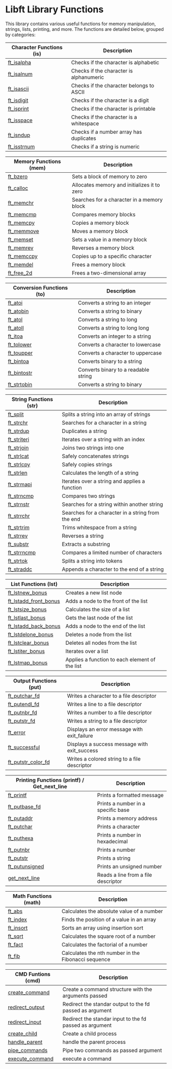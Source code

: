 # Libft Library Functions

This library contains various useful functions for memory manipulation, strings, lists, printing, and more. The functions are detailed below, grouped by categories:

| **Character Functions (is)** | **Description**                                    |
| ---------------------------- | -------------------------------------------------- |
| [ft_isalpha]                 | Checks if the character is alphabetic              |
| [ft_isalnum]                 | Checks if the character is alphanumeric            |
| [ft_isascii]                 | Checks if the character belongs to ASCII           |
| [ft_isdigit]                 | Checks if the character is a digit                 |
| [ft_isprint]                 | Checks if the character is printable               |
| [ft_isspace]                 | Checks if the character is a whitespace            |
| [ft_isndup]                  | Checks if a number array has duplicates            |
| [ft_isstrnum]                | Checks if a string is numeric                      |

| **Memory Functions (mem)**   | **Description**                                    |
| ---------------------------- | -------------------------------------------------- |
| [ft_bzero]                   | Sets a block of memory to zero                     |
| [ft_calloc]                  | Allocates memory and initializes it to zero        |
| [ft_memchr]                  | Searches for a character in a memory block         |
| [ft_memcmp]                  | Compares memory blocks                             |
| [ft_memcpy]                  | Copies a memory block                              |
| [ft_memmove]                 | Moves a memory block                               |
| [ft_memset]                  | Sets a value in a memory block                     |
| [ft_memrev]                  | Reverses a memory block                            |
| [ft_memccpy]                 | Copies up to a specific character                  |
| [ft_memdel]                  | Frees a memory block                               |
| [ft_free_2d]                 | Frees a two-dimensional array                      |

| **Conversion Functions (to)** | **Description**                                    |
| ----------------------------- | -------------------------------------------------- |
| [ft_atoi]                     | Converts a string to an integer                    |
| [ft_atobin]                   | Converts a string to binary                        |
| [ft_atol]                     | Converts a string to long                          |
| [ft_atoll]                    | Converts a string to long long                     |
| [ft_itoa]                     | Converts an integer to a string                    |
| [ft_tolower]                  | Converts a character to lowercase                  |
| [ft_toupper]                  | Converts a character to uppercase                  |
| [ft_bintoa]                   | Converts binary to a string                        |
| [ft_bintostr]                 | Converts binary to a readable string               |
| [ft_strtobin]                 | Converts a string to binary                        |

| **String Functions (str)**    | **Description**                                    |
| ----------------------------- | -------------------------------------------------- |
| [ft_split]                    | Splits a string into an array of strings           |
| [ft_strchr]                   | Searches for a character in a string               |
| [ft_strdup]                   | Duplicates a string                                |
| [ft_striteri]                 | Iterates over a string with an index               |
| [ft_strjoin]                  | Joins two strings into one                         |
| [ft_strlcat]                  | Safely concatenates strings                        |
| [ft_strlcpy]                  | Safely copies strings                              |
| [ft_strlen]                   | Calculates the length of a string                  |
| [ft_strmapi]                  | Iterates over a string and applies a function      |
| [ft_strncmp]                  | Compares two strings                               |
| [ft_strnstr]                  | Searches for a string within another string        |
| [ft_strrchr]                  | Searches for a character in a string from the end  |
| [ft_strtrim]                  | Trims whitespace from a string                     |
| [ft_strrev]                   | Reverses a string                                  |
| [ft_substr]                   | Extracts a substring                               |
| [ft_strrncmp]                 | Compares a limited number of characters            |
| [ft_strtok]                   | Splits a string into tokens                        |
| [ft_straddc]                  | Appends a character to the end of a string         |

| **List Functions (lst)**      | **Description**                                    |
| ----------------------------- | -------------------------------------------------- |
| [ft_lstnew_bonus]             | Creates a new list node                            |
| [ft_lstadd_front_bonus]       | Adds a node to the front of the list               |
| [ft_lstsize_bonus]            | Calculates the size of a list                      |
| [ft_lstlast_bonus]            | Gets the last node of the list                     |
| [ft_lstadd_back_bonus]        | Adds a node to the end of the list                 |
| [ft_lstdelone_bonus]          | Deletes a node from the list                       |
| [ft_lstclear_bonus]           | Deletes all nodes from the list                    |
| [ft_lstiter_bonus]            | Iterates over a list                               |
| [ft_lstmap_bonus]             | Applies a function to each element of the list     |

| **Output Functions (put)**    | **Description**                                    |
| ----------------------------- | -------------------------------------------------- |
| [ft_putchar_fd]               | Writes a character to a file descriptor            |
| [ft_putendl_fd]               | Writes a line to a file descriptor                 |
| [ft_putnbr_fd]                | Writes a number to a file descriptor               |
| [ft_putstr_fd]                | Writes a string to a file descriptor               |
| [ft_error]                    | Displays an error message with exit_failure        |
| [ft_successful]               | Displays a success message with exit_success       |
| [ft_putstr_color_fd]          | Writes a colored string to a file descriptor       |

| **Printing Functions (printf) / Get_next_line** | **Description**                              |
| ------------------------------------------------ | -------------------------------------------- |
| [ft_printf]                                      | Prints a formatted message                   |
| [ft_putbase_fd]                                  | Prints a number in a specific base           |
| [ft_putaddr]                                     | Prints a memory address                      |
| [ft_putchar]                                     | Prints a character                           |
| [ft_puthexa]                                     | Prints a number in hexadecimal               |
| [ft_putnbr]                                      | Prints a number                              |
| [ft_putstr]                                      | Prints a string                              |
| [ft_putunsigned]                                 | Prints an unsigned number                    |
| [get_next_line]                                  | Reads a line from a file descriptor          |

| **Math Functions (math)**     | **Description**                                    |
| ----------------------------- | -------------------------------------------------- |
| [ft_abs]                      | Calculates the absolute value of a number          |
| [ft_index]                    | Finds the position of a value in an array          |
| [ft_insort]                   | Sorts an array using insertion sort                |
| [ft_sqrt]                     | Calculates the square root of a number             |
| [ft_fact]                     | Calculates the factorial of a number               |
| [ft_fib]                      | Calculates the nth number in the Fibonacci sequence |

| **CMD Funtions (cmd)**     | **Description**                                       |
| ----------------------------- | -------------------------------------------------- |
| [create_command]              | Create a command structure with the arguments passed|
| [redirect_output]             | Redirect the standar output to the fd passed as argument      |
| [redirect_input]              | Redirect the standar input to the fd passed as argument       |
| [create_child]                | Create a child process                             |
| [handle_parent]               | handle the parent process                          |
| [pipe_commands]               | Pipe two commands as passed argument               |
| [execute_command]             | execute a command                                  |

[create_command]: https://github.com/Leined18/Libft/blob/main/srcs/cmd/ft_create_cmd.c
[execute_command]: https://github.com/Leined18/Libft/blob/main/srcs/cmd/ft_execmd.c
[redirect_output]: https://github.com/Leined18/Libft/blob/main/srcs/cmd/ft_redirect_output.c
[redirect_input]: https://github.com/Leined18/Libft/blob/main/srcs/cmd/ft_redirect_input.c
[create_child]: https://github.com/Leined18/Libft/blob/main/srcs/cmd/ft_create_child.c
[handle_parent]: https://github.com/Leined18/Libft/blob/main/srcs/cmd/ft_handle_parent.c
[pipe_commands]: https://github.com/Leined18/Libft/blob/main/srcs/cmd/ft_pipe_cmd.c

[ft_isalpha]: https://github.com/Leined18/Libft/blob/main/srcs/is/ft_isalpha.c
[ft_isalnum]: https://github.com/Leined18/Libft/blob/main/srcs/is/ft_isalnum.c
[ft_isascii]: https://github.com/Leined18/Libft/blob/main/srcs/is/ft_isascii.c
[ft_isdigit]: https://github.com/Leined18/Libft/blob/main/srcs/is/ft_isdigit.c
[ft_isprint]: https://github.com/Leined18/Libft/blob/main/srcs/is/ft_isprint.c
[ft_isspace]: https://github.com/Leined18/Libft/blob/main/srcs/is/ft_isspace.c
[ft_isndup]: https://github.com/Leined18/Libft/blob/main/srcs/is/ft_isndup.c
[ft_isstrnum]: https://github.com/Leined18/Libft/blob/main/srcs/is/ft_isstrnum.c

[ft_bzero]: https://github.com/Leined18/Libft/blob/main/srcs/mem/ft_bzero.c
[ft_calloc]: https://github.com/Leined18/Libft/blob/main/srcs/mem/ft_calloc.c
[ft_memchr]: https://github.com/Leined18/Libft/blob/main/srcs/mem/ft_memchr.c
[ft_memcmp]: https://github.com/Leined18/Libft/blob/main/srcs/mem/ft_memcmp.c
[ft_memcpy]: https://github.com/Leined18/Libft/blob/main/srcs/mem/ft_memcpy.c
[ft_memmove]: https://github.com/Leined18/Libft/blob/main/srcs/mem/ft_memmove.c
[ft_memset]: https://github.com/Leined18/Libft/blob/main/srcs/mem/ft_memset.c
[ft_memrev]: https://github.com/Leined18/Libft/blob/main/srcs/mem/ft_memrev.c
[ft_memccpy]: https://github.com/Leined18/Libft/blob/main/srcs/mem/ft_memccpy.c
[ft_memdel]: https://github.com/Leined18/Libft/blob/main/srcs/mem/ft_memdel.c
[ft_free_2d]: https://github.com/Leined18/Libft/blob/main/srcs/mem/ft_free_2d.c

[ft_atoi]: https://github.com/Leined18/Libft/blob/main/srcs/to/ft_atoi.c
[ft_atobin]: https://github.com/Leined18/Libft/blob/main/srcs/to/ft_atobin.c
[ft_atol]: https://github.com/Leined18/Libft/blob/main/srcs/to/ft_atol.c
[ft_atoll]: https://github.com/Leined18/Libft/blob/main/srcs/to/ft_atoll.c
[ft_itoa]: https://github.com/Leined18/Libft/blob/main/srcs/to/ft_itoa.c
[ft_tolower]: https://github.com/Leined18/Libft/blob/main/srcs/to/ft_tolower.c
[ft_toupper]: https://github.com/Leined18/Libft/blob/main/srcs/to/ft_toupper.c
[ft_bintoa]: https://github.com/Leined18/Libft/blob/main/srcs/to/ft_bintoa.c
[ft_bintostr]: https://github.com/Leined18/Libft/blob/main/srcs/to/ft_bintostr.c
[ft_strtobin]: https://github.com/Leined18/Libft/blob/main/srcs/to/ft_strtobin.c

[ft_split]: https://github.com/Leined18/Libft/blob/main/srcs/str/ft_split.c
[ft_strchr]: https://github.com/Leined18/Libft/blob/main/srcs/str/ft_strchr.c
[ft_strdup]: https://github.com/Leined18/Libft/blob/main/srcs/str/ft_strdup.c
[ft_striteri]: https://github.com/Leined18/Libft/blob/main/srcs/str/ft_striteri.c
[ft_strjoin]: https://github.com/Leined18/Libft/blob/main/srcs/str/ft_strjoin.c
[ft_strlcat]: https://github.com/Leined18/Libft/blob/main/srcs/str/ft_strlcat.c
[ft_strlcpy]: https://github.com/Leined18/Libft/blob/main/srcs/str/ft_strlcpy.c
[ft_strlen]: https://github.com/Leined18/Libft/blob/main/srcs/str/ft_strlen.c
[ft_strmapi]: https://github.com/Leined18/Libft/blob/main/srcs/str/ft_strmapi.c
[ft_strncmp]: https://github.com/Leined18/Libft/blob/main/srcs/str/ft_strncmp.c
[ft_strnstr]: https://github.com/Leined18/Libft/blob/main/srcs/str/ft_strnstr.c
[ft_strrchr]: https://github.com/Leined18/Libft/blob/main/srcs/str/ft_strrchr.c
[ft_strtrim]: https://github.com/Leined18/Libft/blob/main/srcs/str/ft_strtrim.c
[ft_strrev]: https://github.com/Leined18/Libft/blob/main/srcs/str/ft_strrev.c
[ft_substr]: https://github.com/Leined18/Libft/blob/main/srcs/str/ft_substr.c
[ft_strrncmp]: https://github.com/Leined18/Libft/blob/main/srcs/str/ft_strrncmp.c
[ft_strtok]: https://github.com/Leined18/Libft/blob/main/srcs/str/ft_strtok.c
[ft_straddc]: https://github.com/Leined18/Libft/blob/main/srcs/str/ft_straddc.c

[ft_lstnew_bonus]: https://github.com/Leined18/Libft/blob/main/srcs/lst/ft_lstnew_bonus.c
[ft_lstadd_front_bonus]: https://github.com/Leined18/Libft/blob/main/srcs/lst/ft_lstadd_front_bonus.c
[ft_lstsize_bonus]: https://github.com/Leined18/Libft/blob/main/srcs/lst/ft_lstsize_bonus.c
[ft_lstlast_bonus]: https://github.com/Leined18/Libft/blob/main/srcs/lst/ft_lstlast_bonus.c
[ft_lstadd_back_bonus]: https://github.com/Leined18/Libft/blob/main/srcs/lst/ft_lstadd_back_bonus.c
[ft_lstdelone_bonus]: https://github.com/Leined18/Libft/blob/main/srcs/lst/ft_lstdelone_bonus.c
[ft_lstclear_bonus]: https://github.com/Leined18/Libft/blob/main/srcs/lst/ft_lstclear_bonus.c
[ft_lstiter_bonus]: https://github.com/Leined18/Libft/blob/main/srcs/lst/ft_lstiter_bonus.c
[ft_lstmap_bonus]: https://github.com/Leined18/Libft/blob/main/srcs/lst/ft_lstmap_bonus.c

[ft_putchar_fd]: https://github.com/Leined18/Libft/blob/main/srcs/put/ft_putchar_fd.c
[ft_putendl_fd]: https://github.com/Leined18/Libft/blob/main/srcs/put/ft_putendl_fd.c
[ft_putnbr_fd]: https://github.com/Leined18/Libft/blob/main/srcs/put/ft_putnbr_fd.c
[ft_putstr_fd]: https://github.com/Leined18/Libft/blob/main/srcs/put/ft_putstr_fd.c
[ft_error]: https://github.com/Leined18/Libft/blob/main/srcs/put/ft_error.c
[ft_successful]: https://github.com/Leined18/Libft/blob/main/srcs/put/ft_successful.c
[ft_putstr_color_fd]: https://github.com/Leined18/Libft/blob/main/srcs/put/ft_putstr_color_fd.c

[ft_printf]: https://github.com/Leined18/Libft/blob/main/srcs/printf/ft_printf.c
[ft_putbase_fd]: https://github.com/Leined18/Libft/blob/main/srcs/printf/put/ft_putbase_fd.c
[ft_putaddr]: https://github.com/Leined18/Libft/blob/main/srcs/printf/put/ft_putaddr.c
[ft_putchar]: https://github.com/Leined18/Libft/blob/main/srcs/printf/put/ft_putchar.c
[ft_puthexa]: https://github.com/Leined18/Libft/blob/main/srcs/printf/put/ft_puthexa.c
[ft_putnbr]: https://github.com/Leined18/Libft/blob/main/srcs/printf/put/ft_putnbr.c
[ft_putstr]: https://github.com/Leined18/Libft/blob/main/srcs/printf/put/ft_putstr.c
[ft_putunsigned]: https://github.com/Leined18/Libft/blob/main/srcs/printf/put/ft_putunsigned.c
[get_next_line]: https://github.com/Leined18/Libft/blob/main/srcs/get/get_next_line.c

[ft_fact]: https://github.com/Leined18/Libft/blob/main/srcs/math/ft_fact.c
[ft_fib]: https://github.com/Leined18/Libft/blob/main/srcs/math/ft_fib.c
[ft_abs]: https://github.com/Leined18/Libft/blob/main/srcs/math/ft_abs.c
[ft_index]: https://github.com/Leined18/Libft/blob/main/srcs/math/ft_index.c
[ft_insort]: https://github.com/Leined18/Libft/blob/main/srcs/math/ft_insort.c
[ft_sqrt]: https://github.com/Leined18/Libft/blob/main/srcs/math/ft_sqrt.c
